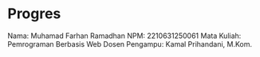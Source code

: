 # Progres
Nama: Muhamad Farhan Ramadhan
NPM: 2210631250061
Mata Kuliah: Pemrograman Berbasis Web
Dosen Pengampu: Kamal Prihandani, M.Kom.
